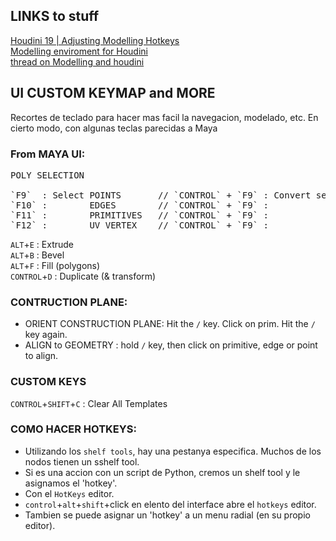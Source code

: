## LINKS to stuff

[Houdini 19 | Adjusting Modelling Hotkeys](https://www.youtube.com/watch?v=d1PIlA6_KmM)   
[Modelling enviroment for Houdini](https://miro.com/app/board/uXjVP06Hcz4=/)   
[thread on Modelling and houdini](https://www.sidefx.com/forum/topic/93486/?page=1)   


## UI CUSTOM KEYMAP and MORE   

Recortes de teclado para hacer mas facil la navegacion, modelado, etc. En cierto modo, con algunas teclas parecidas a Maya

### From MAYA UI:
<pre>
POLY SELECTION
  
`F9`  : Select POINTS       // `CONTROL` + `F9` : Convert selection to POINTS   
`F10` :        EDGES        // `CONTROL` + `F9` :                      EDGES   
`F11` :        PRIMITIVES   // `CONTROL` + `F9` :                      PRIMITIVES   
`F12` :        UV VERTEX    // `CONTROL` + `F9` :                      VERTEX   
</pre>

`ALT`+`E` : Extrude   
`ALT`+`B` : Bevel   
`ALT`+`F` : Fill (polygons)   
`CONTROL`+`D` : Duplicate (& transform)   

### CONTRUCTION PLANE:

- ORIENT CONSTRUCTION PLANE: Hit the `/` key. Click on prim. Hit the `/` key again. 
- ALIGN to GEOMETRY : hold `/` key, then click on primitive, edge or point to align.

### CUSTOM KEYS

`CONTROL`+`SHIFT`+`C` : Clear All Templates    


### COMO HACER HOTKEYS:   

- Utilizando los `shelf tools`, hay una pestanya especifica. Muchos de los nodos tienen un sshelf tool.
- Si es una accion con un script de Python, cremos un shelf tool y le asignamos el 'hotkey'.
- Con el `HotKeys` editor.
-  `control`+`alt`+`shift`+click en elento del interface abre el `hotkeys` editor.
- Tambien se puede asignar un 'hotkey' a un menu radial (en su propio editor).
